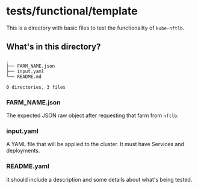 # tests/functional/template

This is a directory with basic files to test the functionality of `kube-nftlb`.

## What's in this directory?

```
.
├── FARM_NAME.json
├── input.yaml
└── README.md

0 directories, 3 files
```

### **FARM_NAME.json**

The expected JSON raw object after requesting that farm from `nftlb`.

### **input.yaml**

A YAML file that will be applied to the cluster. It must have Services and deployments.

### **README.yaml**

It should include a description and some details about what's being tested.
